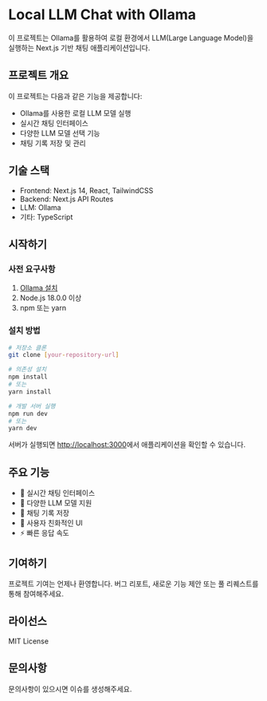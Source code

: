 # Local LLM Chat with Ollama

이 프로젝트는 Ollama를 활용하여 로컬 환경에서 LLM(Large Language Model)을 실행하는 Next.js 기반 채팅 애플리케이션입니다.

## 프로젝트 개요

이 프로젝트는 다음과 같은 기능을 제공합니다:

- Ollama를 사용한 로컬 LLM 모델 실행
- 실시간 채팅 인터페이스
- 다양한 LLM 모델 선택 기능
- 채팅 기록 저장 및 관리

## 기술 스택

- Frontend: Next.js 14, React, TailwindCSS
- Backend: Next.js API Routes
- LLM: Ollama
- 기타: TypeScript

## 시작하기

### 사전 요구사항

1. [Ollama 설치](https://ollama.ai/download)
2. Node.js 18.0.0 이상
3. npm 또는 yarn

### 설치 방법

```bash
# 저장소 클론
git clone [your-repository-url]

# 의존성 설치
npm install
# 또는
yarn install

# 개발 서버 실행
npm run dev
# 또는
yarn dev
```

서버가 실행되면 [http://localhost:3000](http://localhost:3000)에서 애플리케이션을 확인할 수 있습니다.

## 주요 기능

- 💬 실시간 채팅 인터페이스
- 🤖 다양한 LLM 모델 지원
- 💾 채팅 기록 저장
- 🎨 사용자 친화적인 UI
- ⚡ 빠른 응답 속도

## 기여하기

프로젝트 기여는 언제나 환영합니다. 버그 리포트, 새로운 기능 제안 또는 풀 리퀘스트를 통해 참여해주세요.

## 라이선스

MIT License

## 문의사항

문의사항이 있으시면 이슈를 생성해주세요.
